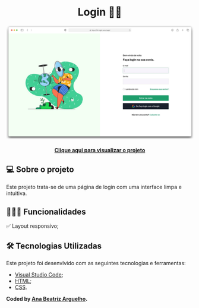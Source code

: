 <div align="center">
    <h1>Login 👤🔑</h1>
    <img src="./assets/img/04-preview-layout.png"/>
</div>

<h4 align="center"> 
    <a href="https://04-login.vercel.app/">Clique aqui para visualizar o projeto</a>
<h4>



## 💻 Sobre o projeto
Este projeto trata-se de uma página de login com uma interface limpa e intuitiva.




## 👩🏻‍💻 Funcionalidades
✅ Layout responsivo;  



## 🛠️ Tecnologias Utilizadas

Este projeto foi desenvlvido com as seguintes tecnologias e ferramentas:
* [Visual Studio Code](https://code.visualstudio.com/docs);
* [HTML](https://developer.mozilla.org/en-US/docs/Web/HTML);
* [CSS](https://developer.mozilla.org/en-US/docs/Web/CSS).

**Coded by [Ana Beatriz Arguelho](https://github.com/anabeatrizarguelho).**


